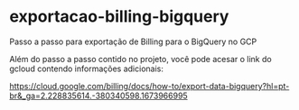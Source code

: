 # exportacao-billing-bigquery
Passo a passo para exportação de Billing para o BigQuery no GCP

Além do passo a passo contido no projeto, você pode acesar o link do gcloud contendo informações adicionais:

https://cloud.google.com/billing/docs/how-to/export-data-bigquery?hl=pt-br&_ga=2.228835614.-380340598.1673966995
